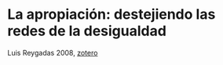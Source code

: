 # La apropiación: destejiendo las redes de la desigualdad

Luis Reygadas 2008, [zotero](zotero://select/items/@reygadas2008)
